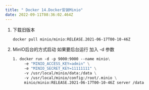 ```yaml
---
title: " Docker 14.Docker安装Minio"
date: 2022-09-11T08:36:02.464Z
---
```

1. 下载旧版本

   ```dockerfile
   docker pull minio/minio:RELEASE.2021-06-17T00-10-46Z
   ```
2. MinIO后台的方式启动
   如果要后台运行 加入 -d 参数


   ```dockerfile
   1. docker run -d -p 9000:9000 --name minio\
        -e "MINIO_ACCESS_KEY=admin" \
        -e "MINIO_SECRET_KEY=11111111" \
        -v /usr/local/minio/data:/data \
        -v /usr/local/minio/config:/root/.minio \
        minio/minio:RELEASE.2021-06-17T00-10-46Z server /data
   ```